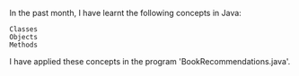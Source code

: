 In the past month, I have learnt the following concepts in Java:

    Classes
    Objects
    Methods

I have applied these concepts in the program 'BookRecommendations.java'.
